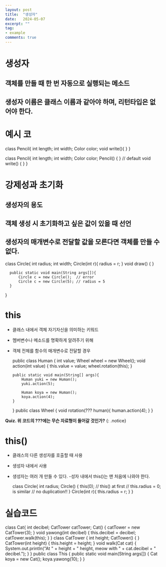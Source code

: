 ```yaml
---
layout: post
title:  "생성자"
date:   2024-05-07
excerpt: ""
tag:
- example
comments: true
---
```


# 생성자

## 객체를 만들 때 한 번 자동으로 실행되는 메소드
## 생성자 이름은 클래스 이름과 같아야 하며, 리턴타입은 없어야 한다.

# 예시 코

  class Pencil{
	  int length;
	  int width;
	  Color color;
	  void write(){ }
  }

  class Pencil{
	  int length;
	  int width;
	  Color color;
	  Pencil() { }	// default
	  void write() { }
  }

# 강제성과 초기화

## 생성자의 용도

## 객체 생성 시 초기화하고 싶은 값이 있을 때 선언
## 생성자의 매개변수로 전달할 값을 모른다면 객체를 만들 수 없다.

  class Circle{
	  int radius;
	  int width;
	  Circle(int r){
		  radius = r;
	  }
	  void draw() { }
	
	  public static void main(String args[]){
		  Circle c = new Circle();	// error
		  Circle c = new Circle(5);	// radius = 5
	  }
  }

# this

- 클래스 내에서 객체 자기자신을 의미하는 키워드
- 멤버변수나 메소드를 명확하게 알려주기 위해
- 객체 전체를 함수의 매개변수로 전달할 경우

  public class Human {
	  int value;
	  Wheel wheel = new Wheel();
	  void action(int value)
	  {
		  this.value = value;
		  wheel.rotation(this);
	  }
 
	  public static void main(String[] args){
		  Human yuki = new Human();
		  yuki.action(5);
 
		  Human koya = new Human();
		  koya.action(4);
	  }
  }
  public class Wheel {
	  void rotation(??? human){
		  human.action(4);
	  }
  }

**Quiz. 위 코드의 ???에는 무슨 자료형이 들어갈 것인가?**
{: .notice}

# this()

- 클래스의 다른 생성자를 호출할 때 사용
- 생성자 내에서 사용
- 생성자는 여러 개 만들 수 있다.
-성자 내에서 this()는 맨 처음에 나와야 한다.

  class Circle{
	  int radius;
	  Circle() {
		  this(0);	// this() at first
		  // this.radius = 0; is similar
		  // no duplication!!
	  }
	  Circle(int r){
		  this.radius = r;
	  }
  }

# 실습코드

  class Cat{
	  int decibel;
	  CatTower   catTower;
	  Cat() {
		  catTower = new CatTower(3);
	  }
	  void yawong(int decibel) {
		  this.decibel = decibel;
		  catTower.walk(this);
	  }
  }
  class CatTower {
	  int height;
	  CatTower() {
	  }
	  CatTower(int height) {
		  this.height = height;
	  }
	  void walk(Cat cat) {
		  System.out.println("At " + height + " height, meow with " + cat.decibel + " decibel.");
	  }
  }
  public class This {
	  public static void main(String args[]) {
		  Cat koya = new Cat();
		  koya.yawong(10);
	  }
  }
